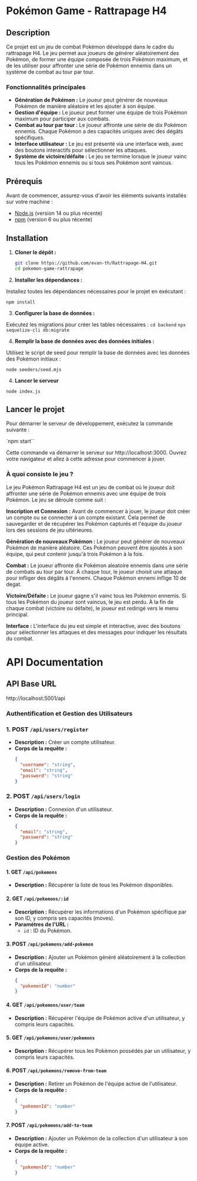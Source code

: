 # Pokémon Game - Rattrapage H4

## Description

Ce projet est un jeu de combat Pokémon développé dans le cadre du rattrapage H4. Le jeu permet aux joueurs de générer aléatoirement des Pokémon, de former une équipe composée de trois Pokémon maximum, et de les utiliser pour affronter une série de Pokémon ennemis dans un système de combat au tour par tour.

### Fonctionnalités principales

- **Génération de Pokémon :** Le joueur peut générer de nouveaux Pokémon de manière aléatoire et les ajouter à son équipe.
- **Gestion d'équipe :** Le joueur peut former une équipe de trois Pokémon maximum pour participer aux combats.
- **Combat au tour par tour :** Le joueur affronte une série de dix Pokémon ennemis. Chaque Pokémon a des capacités uniques avec des dégâts spécifiques.
- **Interface utilisateur :** Le jeu est présenté via une interface web, avec des boutons interactifs pour sélectionner les attaques.
- **Système de victoire/défaite :** Le jeu se termine lorsque le joueur vainc tous les Pokémon ennemis ou si tous ses Pokémon sont vaincus.

## Prérequis

Avant de commencer, assurez-vous d'avoir les éléments suivants installés sur votre machine :

- [Node.js](https://nodejs.org/) (version 14 ou plus récente)
- [npm](https://www.npmjs.com/) (version 6 ou plus récente)

## Installation

1. **Cloner le dépôt :**

   ```bash
   git clone https://github.com/evan-th/Rattrapage-H4.git
   cd pokemon-game-rattrapage

   ```

2. **Installer les dépendances :**

Installez toutes les dépendances nécessaires pour le projet en exécutant :

`npm install`

3. **Configurer la base de données :**

Exécutez les migrations pour créer les tables nécessaires :
`cd backend`
`npx sequelize-cli db:migrate`

4. **Remplir la base de données avec des données initiales :**

Utilisez le script de seed pour remplir la base de données avec les données des Pokémon initiaux :

`node seeders/seed.mjs`

4. **Lancer le serveur**

`node index.js`

## Lancer le projet

Pour démarrer le serveur de développement, exécutez la commande suivante :

`npm start``

Cette commande va démarrer le serveur sur http://localhost:3000. Ouvrez votre navigateur et allez à cette adresse pour commencer à jouer.

### À quoi consiste le jeu ?

Le jeu Pokémon Rattrapage H4 est un jeu de combat où le joueur doit affronter une série de Pokémon ennemis avec une équipe de trois Pokémon. Le jeu se déroule comme suit :

**Inscription et Connexion :** Avant de commencer à jouer, le joueur doit créer un compte ou se connecter à un compte existant. Cela permet de sauvegarder et de récupérer les Pokémon capturés et l'équipe du joueur lors des sessions de jeu ultérieures.

**Génération de nouveaux Pokémon :** Le joueur peut générer de nouveaux Pokémon de manière aléatoire. Ces Pokémon peuvent être ajoutés à son équipe, qui peut contenir jusqu'à trois Pokémon à la fois.

**Combat :** Le joueur affronte dix Pokémon aleatoire ennemis dans une série de combats au tour par tour. À chaque tour, le joueur choisit une attaque pour infliger des dégâts à l'ennemi. Chaque Pokémon ennemi inflige 10 de degat.

**Victoire/Défaite :** Le joueur gagne s'il vainc tous les Pokémon ennemis. Si tous les Pokémon du joueur sont vaincus, le jeu est perdu. À la fin de chaque combat (victoire ou défaite), le joueur est redirigé vers le menu principal.

**Interface :** L'interface du jeu est simple et interactive, avec des boutons pour sélectionner les attaques et des messages pour indiquer les résultats du combat.

# API Documentation

## API Base URL

http://localhost:5001/api

### Authentification et Gestion des Utilisateurs

### 1. **POST `/api/users/register`**

- **Description :** Créer un compte utilisateur.
- **Corps de la requête :**
  ```json
  {
    "username": "string",
    "email": "string",
    "password": "string"
  }
  ```

### 2. **POST `/api/users/login`**

- **Description :** Connexion d'un utilisateur.
- **Corps de la requête :**
  ```json
  {
    "email": "string",
    "password": "string"
  }
  ```

### Gestion des Pokémon

#### 1. **GET `/api/pokemons`**

- **Description :** Récupérer la liste de tous les Pokémon disponibles.

#### 2. **GET `/api/pokemons/:id`**

- **Description :** Récupérer les informations d'un Pokémon spécifique par son ID, y compris ses capacités (moves).
- **Paramètres de l'URL :**
  - `id` : ID du Pokémon.

#### 3. **POST `/api/pokemons/add-pokemon`**

- **Description :** Ajouter un Pokémon généré aléatoirement à la collection d'un utilisateur.
- **Corps de la requête :**
  ```json
  {
    "pokemonId": "number"
  }
  ```

#### 4. **GET `/api/pokemons/user/team`**

- **Description :** Récupérer l'équipe de Pokémon active d'un utilisateur, y compris leurs capacités.

#### 5. **GET `/api/pokemons/user/pokemons`**

- **Description :** Récupérer tous les Pokémon possédés par un utilisateur, y compris leurs capacités.

#### 6. **POST `/api/pokemons/remove-from-team`**

- **Description :** Retirer un Pokémon de l'équipe active de l'utilisateur.
- **Corps de la requête :**
  ```json
  {
    "pokemonId": "number"
  }
  ```

#### 7. **POST `/api/pokemons/add-to-team`**

- **Description :** Ajouter un Pokémon de la collection d'un utilisateur à son équipe active.
- **Corps de la requête :**
  ```json
  {
    "pokemonId": "number"
  }
  ```
